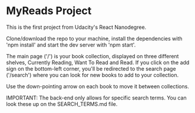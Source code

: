 # MyReads Project

This is the first project from Udacity's React Nanodegree.

Clone/download the repo to your machine, install the dependencies with 'npm install' and start the dev server with 'npm start'.

The main page ('/') is your book collection, displayed on three different shelves, Currently Reading, Want To Read and Read. If you click on the add sign on the bottom-left corner, you'll be redirected to the search page ('/search') where you can look for new books to add to your collection.

Use the down-pointing arrow on each book to move it between collections.

IMPORTANT: The back-end only allows for specific search terms. You can look these up on the SEARCH_TERMS.md file.
